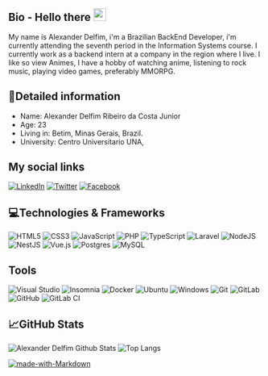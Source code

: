 ## Bio - Hello there <img src="https://raw.githubusercontent.com/MartinHeinz/MartinHeinz/master/wave.gif" width="25px">

My name is Alexander Delfim, i'm a Brazilian BackEnd Developer, i'm currently attending the seventh period in the Information Systems course. I currently work as a backend intern at a company in the region where I live. I like so view Animes, I have a hobby of watching anime, listening to rock music, playing video games, preferably MMORPG.

## 📝Detailed information

* Name: Alexander Delfim Ribeiro da Costa Junior
* Age: 23
* Living in: Betim, Minas Gerais, Brazil.
* University: Centro Universitario UNA,

## My social links

<a href="https://www.linkedin.com/in/alexander-delfim-807154182/">![LinkedIn](https://img.shields.io/badge/linkedin-%230077B5.svg?style=for-the-badge&logo=linkedin&logoColor=white)</a>
<a href="https://twitter.com/AlexanderDelfim">![Twitter](https://img.shields.io/badge/alexanderdelfim-%231DA1F2.svg?style=for-the-badge&logo=Twitter&logoColor=white)</a>
<a href="https://www.facebook.com/alexander.delfim">![Facebook](https://img.shields.io/badge/Facebook-%231877F2.svg?style=for-the-badge&logo=Facebook&logoColor=white)</a>

## 💻Technologies & Frameworks

![HTML5](https://img.shields.io/badge/html5-%23E34F26.svg?style=for-the-badge&logo=html5&logoColor=white)
![CSS3](https://img.shields.io/badge/css3-%231572B6.svg?style=for-the-badge&logo=css3&logoColor=white)
![JavaScript](https://img.shields.io/badge/javascript-%23323330.svg?style=for-the-badge&logo=javascript&logoColor=%23F7DF1E)
![PHP](https://img.shields.io/badge/php-%23777BB4.svg?style=for-the-badge&logo=php&logoColor=white)
![TypeScript](https://img.shields.io/badge/typescript-%23007ACC.svg?style=for-the-badge&logo=typescript&logoColor=white)
![Laravel](https://img.shields.io/badge/laravel-%23FF2D20.svg?style=for-the-badge&logo=laravel&logoColor=white)
![NodeJS](https://img.shields.io/badge/node.js-6DA55F?style=for-the-badge&logo=node.js&logoColor=white)
![NestJS](https://img.shields.io/badge/nestjs-%23E0234E.svg?style=for-the-badge&logo=nestjs&logoColor=white)
![Vue.js](https://img.shields.io/badge/vuejs-%2335495e.svg?style=for-the-badge&logo=vuedotjs&logoColor=%234FC08D)
![Postgres](https://img.shields.io/badge/postgres-%23316192.svg?style=for-the-badge&logo=postgresql&logoColor=white)
![MySQL](https://img.shields.io/badge/mysql-%2300f.svg?style=for-the-badge&logo=mysql&logoColor=white)


## Tools
![Visual Studio](https://img.shields.io/badge/Visual%20Studio-5C2D91.svg?style=for-the-badge&logo=visual-studio&logoColor=white)
![Insomnia](https://img.shields.io/badge/Insomnia-black?style=for-the-badge&logo=insomnia&logoColor=5849BE)
![Docker](https://img.shields.io/badge/docker-%230db7ed.svg?style=for-the-badge&logo=docker&logoColor=white)
![Ubuntu](https://img.shields.io/badge/Ubuntu-E95420?style=for-the-badge&logo=ubuntu&logoColor=white)
![Windows](https://img.shields.io/badge/Windows-0078D6?style=for-the-badge&logo=windows&logoColor=white)
![Git](https://img.shields.io/badge/git-%23F05033.svg?style=for-the-badge&logo=git&logoColor=white)
![GitLab](https://img.shields.io/badge/gitlab-%23181717.svg?style=for-the-badge&logo=gitlab&logoColor=white)
![GitHub](https://img.shields.io/badge/github-%23121011.svg?style=for-the-badge&logo=github&logoColor=white)
![GitLab CI](https://img.shields.io/badge/GitLabCI-%23181717.svg?style=for-the-badge&logo=gitlab&logoColor=white)

## 📈GitHub Stats

![Alexander Delfim Github Stats](https://github-readme-stats.vercel.app/api?username=alexanderdelfim&show_icons=true&theme=omni)
![Top Langs](https://github-readme-stats.vercel.app/api/top-langs/?username=alexanderdelfim&layout=compact&show_icons=true&theme=omni)

[![made-with-Markdown](https://img.shields.io/badge/Made%20with-Markdown-1f425f.svg)](http://commonmark.org)
